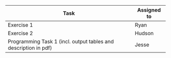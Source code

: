 | Task                                                                     | Assigned to |
|--------------------------------------------------------------------------|-------------|
| Exercise 1                                                               |      Ryan   |
| Exercise 2                                                               |     Hudson  |
| Programming Task 1 (incl. output tables and description in pdf)          |      Jesse  | 
